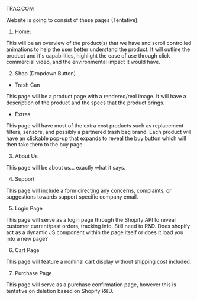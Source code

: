 TRAC.COM

Website is going to consist of these pages (Tentative):

1. Home:

This will be an overview of the product(s) that we have and scroll controlled animations to help the user better understand the product. It will outline the product and it's capabilities, highlight the ease of use through click commercial video, and the environmental impact it would have.

2. Shop (Dropdown Button)

- Trash Can

This page will be a product page with a rendered/real image. It will have a description of the product and the specs that the product brings. 

- Extras

This page will have most of the extra cost products such as replacement filters, sensors, and possibly a partnered trash bag brand. Each product will have an clickable pop-up that expands to reveal the buy button which will then take them to the buy page. 

3. About Us

This page will be about us... exactly what it says.

4. Support

This page will include a form directing any concerns, complaints, or suggestions towards support specific company email.

5. Login Page

This page will serve as a login page through the Shopify API to reveal customer current/past orders, tracking info. Still need to R&D. Does shopify act as a dynamic JS component within the page itself or does it load you into a new page?

6. Cart Page

This page will feature a nominal cart display without shipping cost included.

7. Purchase Page

This page will serve as a purchase confirmation page, however this is tentative on deletion based on Shopify R&D. 

